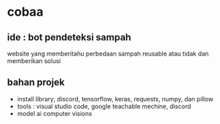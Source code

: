 # cobaa

## ide : bot pendeteksi sampah
website yang memberitahu perbedaan sampah reusable atau tidak dan memberikan solusi

## bahan projek
*  install library; discord, tensorflow, keras, requests, numpy, dan pillow
*  tools : visual studio code, google teachable mechine, discord
*  model ai computer visions
